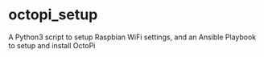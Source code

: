 # octopi_setup
A Python3 script to setup Raspbian WiFi settings, and an Ansible Playbook to setup and install OctoPi

